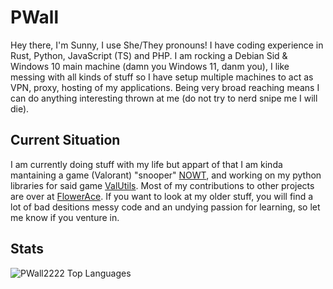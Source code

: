 # PWall

Hey there, I'm Sunny, I use She/They pronouns! I have coding experience in Rust, Python, JavaScript (TS) and PHP.
I am rocking a Debian Sid & Windows 10 main machine (damn you Windows 11, danm you), I like messing with all kinds of stuff so I have setup multiple machines to act as VPN, proxy, hosting of my applications.
Being very broad reaching means I can do anything interesting thrown at me (do not try to nerd snipe me I will die).

## Current Situation

I am currently doing stuff with my life but appart of that I am kinda mantaining a game (Valorant) "snooper" [NOWT](https://github.com/pwall2222/NOWT), and working on my python libraries for said game [ValUtils](https://github.com/ValUtils).
Most of my contributions to other projects are over at [FlowerAce](https://github.com/FlowerAce).
If you want to look at my older stuff, you will find a lot of bad desitions messy code and an undying passion for learning, so let me know if you venture in.

## Stats

![PWall2222 Top Languages](https://github-readme-stats.vercel.app/api/top-langs/?username=pwall2222&show_icons=true&layout=compact&theme=dark)
